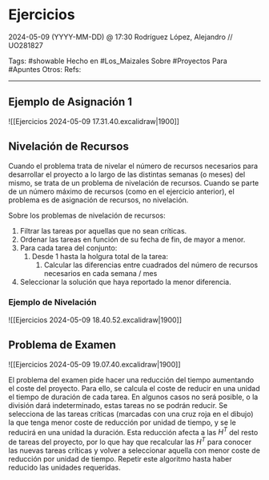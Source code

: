 # Ejercicios
2024-05-09 (YYYY-MM-DD) @ 17:30
Rodríguez López, Alejandro // UO281827

Tags:
	#showable
	Hecho en #Los_Maizales
	Sobre #Proyectos
	Para #Apuntes 
	Otros:
	Refs:
 
<hr>

## Ejemplo de Asignación 1

![[Ejercicios 2024-05-09 17.31.40.excalidraw|1900]]

## Nivelación de Recursos

Cuando el problema trata de nivelar el número de recursos necesarios para desarrollar el proyecto a lo largo de las distintas semanas (o meses) del mismo, se trata de un problema de nivelación de recursos.
Cuando se parte de un número máximo de recursos (como en el ejercicio anterior), el problema es de asignación de recursos, no nivelación.

Sobre los problemas de nivelación de recursos:

1. Filtrar las tareas por aquellas que no sean críticas.
2. Ordenar las tareas en función de su fecha de fin, de mayor a menor.
3. Para cada tarea del conjunto:
	1. Desde 1 hasta la holgura total de la tarea:
		1. Calcular las diferencias entre cuadrados del número de recursos necesarios en cada semana / mes
4. Seleccionar la solución que haya reportado la menor diferencia.

### Ejemplo de Nivelación

![[Ejercicios 2024-05-09 18.40.52.excalidraw|1900]]

## Problema de Examen

![[Ejercicios 2024-05-09 19.07.40.excalidraw|1900]]

El problema del examen pide hacer una reducción del tiempo aumentando el coste del proyecto.
Para ello, se calcula el coste de reducir en una unidad el tiempo de duración de cada tarea.
En algunos casos no será posible, o la división dará indeterminado, estas tareas no se podrán reducir.
Se selecciona de las tareas críticas (marcadas con una cruz roja en el dibujo) la que tenga menor coste de reducción por unidad de tiempo, y se le reducirá en una unidad la duración.
Esta reducción afecta a las $H^T$ del resto de tareas del proyecto, por lo que hay que recalcular las $H^T$ para conocer las nuevas tareas críticas y volver a seleccionar aquella con menor coste de reducción por unidad de tiempo.
Repetir este algoritmo hasta haber reducido las unidades requeridas.
